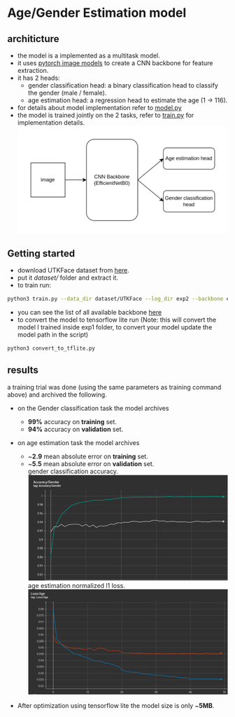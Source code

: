 # Age/Gender Estimation model

## architicture
* the model is a implemented as a multitask model.
* it uses [pytorch image models](https://github.com/huggingface/pytorch-image-models) to create a CNN backbone for feature extraction.
* it has 2 heads:
    * gender classification head: a binary classification head to classify the gender (male / female).
    * age estimation head: a regression head to estimate the age (1 -> 116).
* for details about model implementation refer to [model.py](./model.py)
* the model is trained jointly on the 2 tasks, refer to [train.py](./train.py) for implementation details.
![plot](../../misc/age_gender_architicture.png)
## Getting started
* download UTKFace dataset from [here](https://www.kaggle.com/datasets/jangedoo/utkface-new).
* put it *dataset/* folder and extract it.
* to train run:
``` bash
python3 train.py --data_dir dataset/UTKFace --log_dir exp2 --backbone efficientnet_b0 --batch_size 32 --lr 1e-4 --epochs 50 
```
* you can see the list of all available backbone [here](https://github.com/huggingface/pytorch-image-models/blob/main/results/results-imagenet.csv)
* to convert the model to tensorflow lite run (Note: this will convert the model I trained inside exp1 folder, to convert your model update the model path in the script)
``` bash
python3 convert_to_tflite.py
```
## results
a training trial was done (using the same parameters as training command above) and archived the following.
* on the Gender classification task the model archives
    * **99%** accuracy on **training** set.
    * **94%** accuracy on **validation** set.

* on age estimation task the model archives
    * ~**2.9** mean absolute error on **training** set. 
    * ~**5.5** mean absolute error on **validation** set.   
gender classification accuracy.   
![plot](../../misc/gender_classification_accuracy.png)   
age estimation normalized l1 loss.   
![plot](../../misc/age_esimation_loss.png)   
* After optimization using tensorflow lite the model size is only ~**5MB**.